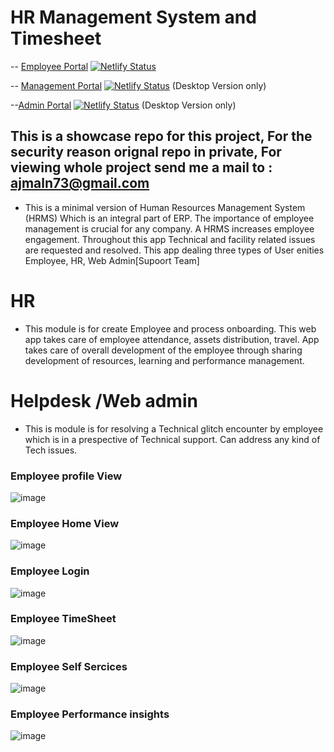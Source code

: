 # HR Management System and Timesheet
-- [Employee Portal](https://hr-stack.xyz)
[![Netlify Status](https://api.netlify.com/api/v1/badges/c215a0b7-64ca-49d6-862b-3633c953dad9/deploy-status)](https://app.netlify.com/sites/hr-stack/deploys)


-- [Management Portal](https://management.hr-stack.xyz) 
[![Netlify Status](https://api.netlify.com/api/v1/badges/33f2d74e-3878-4660-9c95-48a695b78a44/deploy-status)](https://app.netlify.com/sites/management-hr-stack/deploys)  (Desktop Version only)

--[Admin Portal](https://admin.hr-stack.xyz) 
[![Netlify Status](https://api.netlify.com/api/v1/badges/3709b5ce-41cf-439d-901a-2bece9aac00a/deploy-status)](https://app.netlify.com/sites/admin-hr-stack/deploys) (Desktop Version only)

## This is a showcase repo for this project, For the security reason orignal repo in private, For viewing whole project send me a mail to : ajmaln73@gmail.com

- This is a  minimal version of Human Resources Management System (HRMS) Which is an integral part of ERP. The importance of employee management is crucial for any company. A HRMS increases employee engagement. Throughout this app Technical and facility related issues are  requested and resolved.
This app dealing three types of User enities Employee, HR, Web Admin[Supoort Team]

# HR 
- This module is for create Employee and  process onboarding. This web app takes care of employee attendance, assets distribution, travel. App takes care of overall development of the employee through sharing development of resources, learning and performance management.

# Helpdesk /Web admin
- This is module is for resolving a Technical glitch encounter by employee which is in a prespective of Technical support.
Can address any kind of Tech issues. 



### Employee profile View
![image](https://user-images.githubusercontent.com/84835379/150962266-5960ae73-e19b-412d-80ff-54fbd23df3a8.png)

### Employee Home View
![image](https://user-images.githubusercontent.com/84835379/150962376-e5e4c7e0-6be8-4d34-aa10-d46b91998ed6.png)

### Employee Login
![image](https://user-images.githubusercontent.com/84835379/150962481-d0318951-8783-42b2-858d-7944ec04a444.png)

### Employee TimeSheet
![image](https://user-images.githubusercontent.com/84835379/150962650-352b997f-e82d-41b1-9faa-ebe77b18785a.png)

### Employee Self Sercices
![image](https://user-images.githubusercontent.com/84835379/150962749-39235b03-69aa-49c6-b3ed-211173aecd69.png)

### Employee Performance insights
![image](https://user-images.githubusercontent.com/84835379/150962887-40d7730d-5923-4378-8ee4-07fa07fa495d.png)

